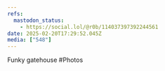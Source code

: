 ```yaml
---
refs:
  mastodon_status:
    - https://social.lol/@r0b/114037397392244561
date: 2025-02-20T17:29:52.045Z
media: ["548"]
---
```


Funky gatehouse #Photos
